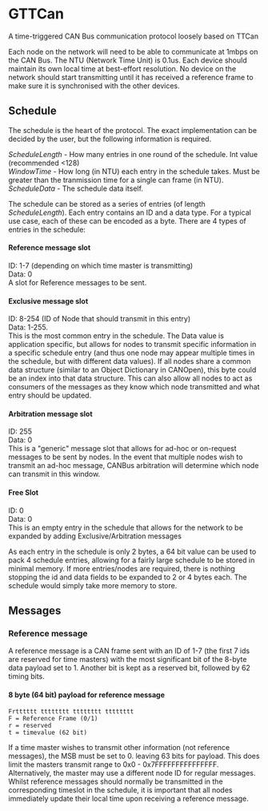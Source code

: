 # GTTCan
A time-triggered CAN Bus communication protocol loosely based on TTCan

Each node on the network will need to be able to communicate at 1mbps on the CAN Bus.
The NTU (Network Time Unit) is 0.1us. Each device should maintain its own local time at best-effort resolution. No device on the network should start transmitting until it has received a reference frame to make sure it is synchronised with the other devices.

## Schedule
The schedule is the heart of the protocol. The exact implementation can be decided by the user, but the following information is required.

*ScheduleLength* - How many entries in one round of the schedule. Int value (recommended <128)\
*WindowTime* - How long (in NTU) each entry in the schedule takes. Must be greater than the tranmission time for a single can frame (in NTU).\
*ScheduleData* - The schedule data itself.

The schedule can be stored as a series of entries (of length *ScheduleLength*). Each entry contains an ID and a data type. For a typical use case, each of these can be encoded as a byte. There are 4 types of entries in the schedule:

#### Reference message slot
ID: 1-7 (depending on which time master is transmitting)\
Data: 0\
A slot for Reference messages to be sent.

#### Exclusive message slot
ID: 8-254 (ID of Node that should transmit in this entry)\
Data: 1-255. \
This is the most common entry in the schedule. The Data value is application specific, but allows for nodes to transmit specific information in a specific schedule entry (and thus one node may appear multiple times in the schedule, but with different data values). If all nodes share a common data structure (similar to an Object Dictionary in CANOpen), this byte could be an index into that data structure. This can also allow all nodes to act as consumers of the messages as they know which node transmitted and what entry should be updated.

#### Arbitration message slot
ID: 255\
Data: 0\
This is a "generic" message slot that allows for ad-hoc or on-request messages to be sent by nodes. In the event that multiple nodes wish to transmit an ad-hoc message, CANBus arbitration will determine which node can transmit in this window.

#### Free Slot
ID: 0\
Data: 0\
This is an empty entry in the schedule that allows for the network to be expanded by adding Exclusive/Arbitration messages

As each entry in the schedule is only 2 bytes, a 64 bit value can be used to pack 4 schedule entries, allowing for a fairly large schedule to be stored in minimal memory. If more entries/nodes are required, there is nothing stopping the id and data fields to be expanded to 2 or 4 bytes each. The schedule would simply take more memory to store.


## Messages

### Reference message

A reference message is a CAN frame sent with an ID of 1-7 (the first 7 ids are reserved for time masters) with the most significant bit of the 8-byte data payload set to 1. Another bit is kept as a reserved bit, followed by 62 timing bits. 

#### 8 byte (64 bit) payload for reference message
```
Frtttttt tttttttt tttttttt tttttttt
F = Reference Frame (0/1)
r = reserved
t = timevalue (62 bit)
```

If a time master wishes to transmit other information (not reference messages), the MSB must be set to 0. leaving 63 bits for payload. This does limit the masters transmit range to 0x0 - 0x7FFFFFFFFFFFFFFF. Alternatively, the master may use a different node ID for regular messages. Whilst reference messages should normally be transmitted in the corresponding timeslot in the schedule, it is important that all nodes immediately update their local time upon receiving a reference message.
